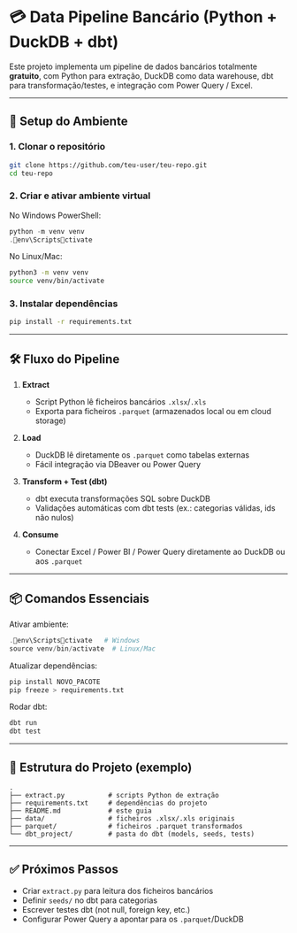 # 💳 Data Pipeline Bancário (Python + DuckDB + dbt)

Este projeto implementa um pipeline de dados bancários totalmente **gratuito**, com Python para extração, DuckDB como data warehouse, dbt para transformação/testes, e integração com Power Query / Excel.

---

## 🚀 Setup do Ambiente

### 1. Clonar o repositório
```bash
git clone https://github.com/teu-user/teu-repo.git
cd teu-repo
```

### 2. Criar e ativar ambiente virtual
No Windows PowerShell:
```powershell
python -m venv venv
.env\Scriptsctivate
```

No Linux/Mac:
```bash
python3 -m venv venv
source venv/bin/activate
```

### 3. Instalar dependências
```bash
pip install -r requirements.txt
```

---

## 🛠️ Fluxo do Pipeline

1. **Extract**  
   - Script Python lê ficheiros bancários `.xlsx`/`.xls`  
   - Exporta para ficheiros `.parquet` (armazenados local ou em cloud storage)

2. **Load**  
   - DuckDB lê diretamente os `.parquet` como tabelas externas  
   - Fácil integração via DBeaver ou Power Query

3. **Transform + Test (dbt)**  
   - dbt executa transformações SQL sobre DuckDB  
   - Validações automáticas com dbt tests (ex.: categorias válidas, ids não nulos)

4. **Consume**  
   - Conectar Excel / Power BI / Power Query diretamente ao DuckDB ou aos `.parquet`

---

## 📦 Comandos Essenciais

Ativar ambiente:
```powershell
.env\Scriptsctivate   # Windows
source venv/bin/activate  # Linux/Mac
```

Atualizar dependências:
```bash
pip install NOVO_PACOTE
pip freeze > requirements.txt
```

Rodar dbt:
```bash
dbt run
dbt test
```

---

## 📂 Estrutura do Projeto (exemplo)

```
.
├── extract.py           # scripts Python de extração
├── requirements.txt     # dependências do projeto
├── README.md            # este guia
├── data/                # ficheiros .xlsx/.xls originais
├── parquet/             # ficheiros .parquet transformados
└── dbt_project/         # pasta do dbt (models, seeds, tests)
```

---

## ✅ Próximos Passos
- Criar `extract.py` para leitura dos ficheiros bancários
- Definir `seeds/` no dbt para categorias
- Escrever testes dbt (not null, foreign key, etc.)
- Configurar Power Query a apontar para os `.parquet`/DuckDB
